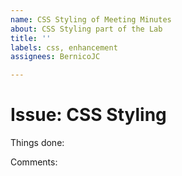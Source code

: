 ```yaml
---
name: CSS Styling of Meeting Minutes
about: CSS Styling part of the Lab
title: ''
labels: css, enhancement
assignees: BernicoJC

---
```


# Issue: CSS Styling

Things done:

Comments:
